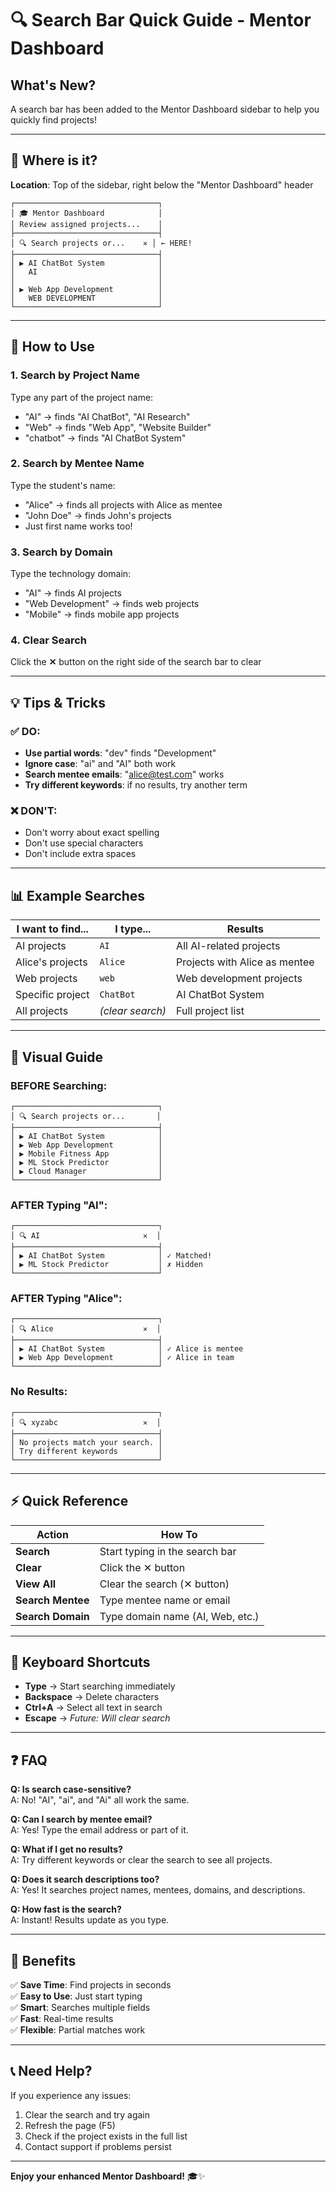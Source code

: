 # 🔍 Search Bar Quick Guide - Mentor Dashboard

## What's New?

A search bar has been added to the Mentor Dashboard sidebar to help you quickly find projects!

---

## 📍 Where is it?

**Location**: Top of the sidebar, right below the "Mentor Dashboard" header

```
┌────────────────────────────────┐
│ 🎓 Mentor Dashboard            │
│ Review assigned projects...    │
├────────────────────────────────┤
│ 🔍 Search projects or...    ✕ │ ← HERE!
├────────────────────────────────┤
│ ▶ AI ChatBot System            │
│   AI                           │
│                                │
│ ▶ Web App Development          │
│   WEB DEVELOPMENT              │
└────────────────────────────────┘
```

---

## 🎯 How to Use

### 1. **Search by Project Name**
Type any part of the project name:
- "AI" → finds "AI ChatBot", "AI Research"
- "Web" → finds "Web App", "Website Builder"
- "chatbot" → finds "AI ChatBot System"

### 2. **Search by Mentee Name**
Type the student's name:
- "Alice" → finds all projects with Alice as mentee
- "John Doe" → finds John's projects
- Just first name works too!

### 3. **Search by Domain**
Type the technology domain:
- "AI" → finds AI projects
- "Web Development" → finds web projects
- "Mobile" → finds mobile app projects

### 4. **Clear Search**
Click the **✕** button on the right side of the search bar to clear

---

## 💡 Tips & Tricks

### ✅ DO:
- **Use partial words**: "dev" finds "Development"
- **Ignore case**: "ai" and "AI" both work
- **Search mentee emails**: "alice@test.com" works
- **Try different keywords**: if no results, try another term

### ❌ DON'T:
- Don't worry about exact spelling
- Don't use special characters
- Don't include extra spaces

---

## 📊 Example Searches

| I want to find... | I type... | Results |
|-------------------|-----------|---------|
| AI projects | `AI` | All AI-related projects |
| Alice's projects | `Alice` | Projects with Alice as mentee |
| Web projects | `web` | Web development projects |
| Specific project | `ChatBot` | AI ChatBot System |
| All projects | *(clear search)* | Full project list |

---

## 🎨 Visual Guide

### BEFORE Searching:
```
┌────────────────────────────────┐
│ 🔍 Search projects or...       │
├────────────────────────────────┤
│ ▶ AI ChatBot System            │
│ ▶ Web App Development          │
│ ▶ Mobile Fitness App           │
│ ▶ ML Stock Predictor           │
│ ▶ Cloud Manager                │
└────────────────────────────────┘
```

### AFTER Typing "AI":
```
┌────────────────────────────────┐
│ 🔍 AI                       ✕  │
├────────────────────────────────┤
│ ▶ AI ChatBot System            │ ✓ Matched!
│ ▶ ML Stock Predictor           │ ✗ Hidden
└────────────────────────────────┘
```

### AFTER Typing "Alice":
```
┌────────────────────────────────┐
│ 🔍 Alice                    ✕  │
├────────────────────────────────┤
│ ▶ AI ChatBot System            │ ✓ Alice is mentee
│ ▶ Web App Development          │ ✓ Alice in team
└────────────────────────────────┘
```

### No Results:
```
┌────────────────────────────────┐
│ 🔍 xyzabc                   ✕  │
├────────────────────────────────┤
│ No projects match your search. │
│ Try different keywords         │
└────────────────────────────────┘
```

---

## ⚡ Quick Reference

| Action | How To |
|--------|--------|
| **Search** | Start typing in the search bar |
| **Clear** | Click the ✕ button |
| **View All** | Clear the search (✕ button) |
| **Search Mentee** | Type mentee name or email |
| **Search Domain** | Type domain name (AI, Web, etc.) |

---

## 🚀 Keyboard Shortcuts

- **Type** → Start searching immediately
- **Backspace** → Delete characters
- **Ctrl+A** → Select all text in search
- **Escape** → *Future: Will clear search*

---

## ❓ FAQ

**Q: Is search case-sensitive?**  
A: No! "AI", "ai", and "Ai" all work the same.

**Q: Can I search by mentee email?**  
A: Yes! Type the email address or part of it.

**Q: What if I get no results?**  
A: Try different keywords or clear the search to see all projects.

**Q: Does it search descriptions too?**  
A: Yes! It searches project names, mentees, domains, and descriptions.

**Q: How fast is the search?**  
A: Instant! Results update as you type.

---

## 🎉 Benefits

✅ **Save Time**: Find projects in seconds  
✅ **Easy to Use**: Just start typing  
✅ **Smart**: Searches multiple fields  
✅ **Fast**: Real-time results  
✅ **Flexible**: Partial matches work  

---

## 📞 Need Help?

If you experience any issues:
1. Clear the search and try again
2. Refresh the page (F5)
3. Check if the project exists in the full list
4. Contact support if problems persist

---

**Enjoy your enhanced Mentor Dashboard!** 🎓✨
